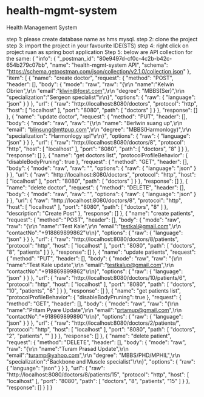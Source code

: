 # health-mgmt-system
Health Management System

step 1: please create database name as hms mysql.
step 2: clone the project 
step 3: import the project in your favourite IDE(STS)
step 4: right click on project ruan as spring boot application
Step 5: below are API collection for the same:
{
	"info": {
		"_postman_id": "80e9497d-cf0c-4c2b-b42c-654b279c07bb",
		"name": "health-mgmt-system API",
		"schema": "https://schema.getpostman.com/json/collection/v2.1.0/collection.json"
	},
	"item": [
		{
			"name": "create doctor",
			"request": {
				"method": "POST",
				"header": [],
				"body": {
					"mode": "raw",
					"raw": "{\r\n    \"name\":\"Kelwin Obrien\",\r\n    \"email\":\"klwin@foxst.com\",\r\n    \"degree\": \"MBBS(Ser)\",\r\n    \"specialization\":\"Sergeon specialist\"\r\n}",
					"options": {
						"raw": {
							"language": "json"
						}
					}
				},
				"url": {
					"raw": "http://localhost:8080/doctors",
					"protocol": "http",
					"host": [
						"localhost"
					],
					"port": "8080",
					"path": [
						"doctors"
					]
				}
			},
			"response": []
		},
		{
			"name": "update doctor",
			"request": {
				"method": "PUT",
				"header": [],
				"body": {
					"mode": "raw",
					"raw": "{\r\n    \"name\": \"Berlwin suang up\",\r\n    \"email\": \"blinsung@mttpup.com\",\r\n    \"degree\": \"MBBS(Harmonlogy)\",\r\n    \"specialization\": \"Harmonlogy spl\"\r\n}",
					"options": {
						"raw": {
							"language": "json"
						}
					}
				},
				"url": {
					"raw": "http://localhost:8080/doctors/8",
					"protocol": "http",
					"host": [
						"localhost"
					],
					"port": "8080",
					"path": [
						"doctors",
						"8"
					]
				}
			},
			"response": []
		},
		{
			"name": "get doctors list",
			"protocolProfileBehavior": {
				"disableBodyPruning": true
			},
			"request": {
				"method": "GET",
				"header": [],
				"body": {
					"mode": "raw",
					"raw": "",
					"options": {
						"raw": {
							"language": "json"
						}
					}
				},
				"url": {
					"raw": "http://localhost:8080/doctors",
					"protocol": "http",
					"host": [
						"localhost"
					],
					"port": "8080",
					"path": [
						"doctors"
					]
				}
			},
			"response": []
		},
		{
			"name": "delete doctor",
			"request": {
				"method": "DELETE",
				"header": [],
				"body": {
					"mode": "raw",
					"raw": "",
					"options": {
						"raw": {
							"language": "json"
						}
					}
				},
				"url": {
					"raw": "http://localhost:8080/doctors/8",
					"protocol": "http",
					"host": [
						"localhost"
					],
					"port": "8080",
					"path": [
						"doctors",
						"8"
					]
				},
				"description": "Create Post"
			},
			"response": []
		},
		{
			"name": "create patients",
			"request": {
				"method": "POST",
				"header": [],
				"body": {
					"mode": "raw",
					"raw": "{\r\n    \"name\":\"Test Kale\",\r\n    \"email\":\"testkal@gmail.com\",\r\n    \"contactNo\":\"+918869899862\"\r\n}",
					"options": {
						"raw": {
							"language": "json"
						}
					}
				},
				"url": {
					"raw": "http://localhost:8080/doctors/8/patients",
					"protocol": "http",
					"host": [
						"localhost"
					],
					"port": "8080",
					"path": [
						"doctors",
						"8",
						"patients"
					]
				}
			},
			"response": []
		},
		{
			"name": "update patients",
			"request": {
				"method": "PUT",
				"header": [],
				"body": {
					"mode": "raw",
					"raw": "{\r\n    \"name\":\"Test Kale update\",\r\n    \"email\":\"testkalup@gmail.com\",\r\n    \"contactNo\":\"+918869899862\"\r\n}",
					"options": {
						"raw": {
							"language": "json"
						}
					}
				},
				"url": {
					"raw": "http://localhost:8080/doctors/10/patients/6",
					"protocol": "http",
					"host": [
						"localhost"
					],
					"port": "8080",
					"path": [
						"doctors",
						"10",
						"patients",
						"6"
					]
				}
			},
			"response": []
		},
		{
			"name": "get patients list",
			"protocolProfileBehavior": {
				"disableBodyPruning": true
			},
			"request": {
				"method": "GET",
				"header": [],
				"body": {
					"mode": "raw",
					"raw": "{\r\n    \"name\":\"Pritam Pyare Update\",\r\n    \"email\":\"prtamup@gmail.com\",\r\n    \"contactNo\":\"+918969899890\"\r\n}",
					"options": {
						"raw": {
							"language": "json"
						}
					}
				},
				"url": {
					"raw": "http://localhost:8080/doctors/2/patients/",
					"protocol": "http",
					"host": [
						"localhost"
					],
					"port": "8080",
					"path": [
						"doctors",
						"2",
						"patients",
						""
					]
				}
			},
			"response": []
		},
		{
			"name": "delete patient",
			"request": {
				"method": "DELETE",
				"header": [],
				"body": {
					"mode": "raw",
					"raw": "{\r\n    \"name\":\"Turam Prasad Update\",\r\n    \"email\":\"turamp@yahoo.com\",\r\n    \"degree\": \"MBBS/PHD/MPHIL\",\r\n    \"specialization\":\"Backbone and Muscle specialist\"\r\n}",
					"options": {
						"raw": {
							"language": "json"
						}
					}
				},
				"url": {
					"raw": "http://localhost:8080/doctors/8/patients/15",
					"protocol": "http",
					"host": [
						"localhost"
					],
					"port": "8080",
					"path": [
						"doctors",
						"8",
						"patients",
						"15"
					]
				}
			},
			"response": []
		}
	]
}
